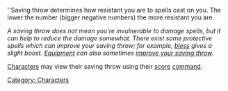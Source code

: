 ''Saving throw determines how resistant you are to spells cast on you.
The lower the number (bigger negative numbers) the more resistant you
are.

*A saving throw does not mean you're invulnerable to damage spells, but
it can help to reduce the damage somewhat. There exist some protective
spells which can improve your saving throw; for example,
[bless](Bless "wikilink") gives a slight boost.
[Equipment](:Category:_Gear "wikilink") can also sometimes [improve your
saving throw](:Category:_Saving-Throw_Gear "wikilink").*

[Characters](:Category:_Characters "wikilink") may view their saving
throw using their [score](Score "wikilink")
[command](:Category:_Commands "wikilink").

[Category: Characters](Category:_Characters "wikilink")
